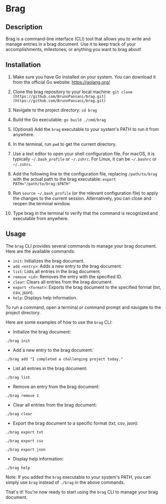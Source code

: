 # Brag

## Description

Brag is a command-line interface (CLI) tool that allows you to write and manage entries in a brag document. Use it to keep track of your accomplishments, milestones, or anything you want to brag about!

## Installation

1. Make sure you have Go installed on your system. You can download it from the official Go website: https://golang.org/

2. Clone the brag repository to your local machine:
`git clone [https://github.com/BrunoPansani/brag.git](https://github.com/BrunoPansani/brag.git)`

3. Navigate to the project directory:
`cd brag`

4. Build the Go executable:
`go build ./cmd/brag`

5. (Optional) Add the `brag` executable to your system's PATH to run it from anywhere.
  1. In the terminal, run `pwd` to get the current directory.
  2. Use a text editor to open your shell configuration file. For macOS, it is typically `~/.bash_profile` or `~/.zshrc`. For Linux, it can be `~/.bashrc` or `~/.zshrc`.
  3. Add the following line to the configuration file, replacing `/path/to/brag` with the actual path to the brag executable:
`export PATH="/path/to/brag:$PATH"`
  4. Run `source ~/.bash_profile` (or the relevant configuration file) to apply the changes to the current session. Alternatively, you can close and reopen the terminal window.
  5. Type brag in the terminal to verify that the command is recognized and executable from anywhere.

## Usage

The `brag` CLI provides several commands to manage your brag document. Here are the available commands:

- `init`: Initializes the brag document.
- `add <entry>`: Adds a new entry to the brag document.
- `list`: Lists all entries in the brag document.
- `remove <id>`: Removes the entry with the specified ID.
- `clear`: Clears all entries from the brag document.
- `export <format>`: Exports the brag document to the specified format (txt, csv, json).
- `help`: Displays help information.

To run a command, open a terminal or command prompt and navigate to the project directory.

Here are some examples of how to use the `brag` CLI:

- Initialize the brag document:

`./brag init`

- Add a new entry to the brag document:`

`./brag add "I completed a challenging project today."`

- List all entries in the brag document:

`./brag list`

- Remove an entry from the brag document:

`./brag remove 1`

- Clear all entries from the brag document:

`./brag clear`

- Export the brag document to a specific format (txt, csv, json):

`./brag export txt`

`./brag export csv`

`./brag export json`

- Display help information:

`./brag help`

Note: If you added the `brag` executable to your system's PATH, you can simply use `brag` instead of `./brag` in the above commands.

That's it! You're now ready to start using the `brag` CLI to manage your brag document.

